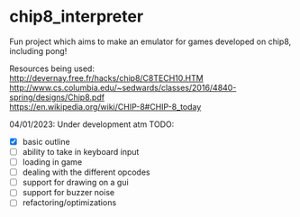 # chip8_interpreter
Fun project which aims to make an emulator for games developed on chip8, including pong!

Resources being used:  
http://devernay.free.fr/hacks/chip8/C8TECH10.HTM   
http://www.cs.columbia.edu/~sedwards/classes/2016/4840-spring/designs/Chip8.pdf  
https://en.wikipedia.org/wiki/CHIP-8#CHIP-8_today

04/01/2023:
Under development atm
TODO:  
- [x] basic outline
- [ ] ability to take in keyboard input
- [ ] loading in game
- [ ] dealing with the different opcodes
- [ ] support for drawing on a gui
- [ ] support for buzzer noise
- [ ] refactoring/optimizations
